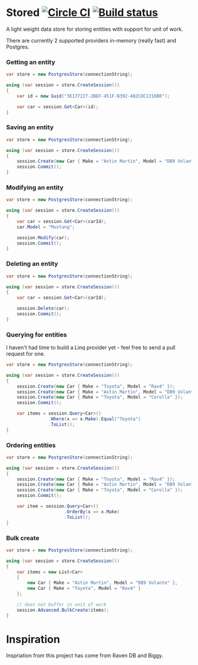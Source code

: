 Stored [![Circle CI](https://circleci.com/gh/sandcastle/Stored.svg?style=svg)](https://circleci.com/gh/sandcastle/Stored) [![Build status](https://ci.appveyor.com/api/projects/status/mo1d8h8yos77nfav/branch/master?svg=true)](https://ci.appveyor.com/project/sandcastle/stored/branch/master)
======

A light weight data store for storing entities with support for unit of work. 

There are currently 2 supported providers in-memory (really fast) and Postgres.

### Getting an entity

```csharp
var store = new PostgresStore(connectionString);

using (var session = store.CreateSession())
{
    var id = new Guid("3E137227-2BEF-451F-B392-482CDC2216B0");

    var car = session.Get<Car>(id);
}
```

### Saving an entity

```csharp
var store = new PostgresStore(connectionString);

using (var session = store.CreateSession())
{
    session.Create(new Car { Make = "Astin Martin", Model = "DB9 Volante" });
    session.Commit();
}
```

### Modifying an entity

```csharp
var store = new PostgresStore(connectionString);

using (var session = store.CreateSession())
{
    var car = session.Get<Car>(carId);
	car.Model = "Mustang";

    session.Modify(car);
    session.Commit();
}
```

### Deleting an entity

```csharp
var store = new PostgresStore(connectionString);

using (var session = store.CreateSession())
{
    var car = session.Get<Car>(carId);

    session.Delete(car);
    session.Commit();
}
```

### Querying for entities

I haven't had time to build a Linq provider yet - feel free to send a pull request for one.

```csharp
var store = new PostgresStore(connectionString);

using (var session = store.CreateSession())
{
	session.Create(new Car { Make = "Toyota", Model = "Rav4" });
    session.Create(new Car { Make = "Astin Martin", Model = "DB9 Volante" });
    session.Create(new Car { Make = "Toyota", Model = "Corolla" });
    session.Commit();

    var items = session.Query<Car>()
                .Where(x => x.Make).Equal("Toyota")
                .ToList();
}
```

### Ordering entities

```csharp
var store = new PostgresStore(connectionString);

using (var session = store.CreateSession())
{
	session.Create(new Car { Make = "Toyota", Model = "Rav4" });
    session.Create(new Car { Make = "Astin Martin", Model = "DB9 Volante" });
    session.Create(new Car { Make = "Toyota", Model = "Corolla" });
    session.Commit();

    var item = session.Query<Car>()
                      .OrderBy(x => x.Make)
                      .ToList();
}
```

### Bulk create

```csharp
var store = new PostgresStore(connectionString);

using (var session = store.CreateSession())
{
    var items = new List<Car>
    {
        new Car { Make = "Astin Martin", Model = "DB9 Volante" },
        new Car { Make = "Toyota", Model = "Rav4" }
    };

    // does not buffer in unit of work
    session.Advanced.BulkCreate(items);
}
```

Inspiration
===

Inspriation from this project has come from Raven DB and Biggy.
